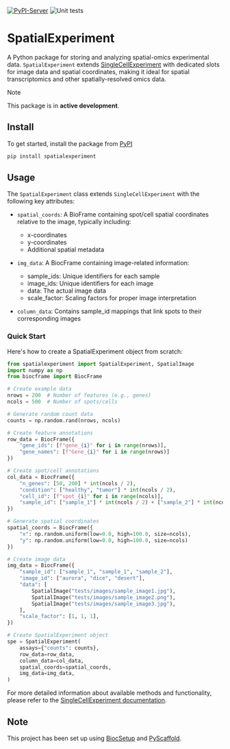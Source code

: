[![PyPI-Server](https://img.shields.io/pypi/v/SpatialExperiment.svg)](https://pypi.org/project/SpatialExperiment/)
![Unit tests](https://github.com/BiocPy/SpatialExperiment/actions/workflows/run-tests.yml/badge.svg)

# SpatialExperiment

A Python package for storing and analyzing spatial-omics experimental data. `SpatialExperiment` extends [SingleCellExperiment](https://github.com/biocpy/singlecellexperiment) with dedicated slots for image data and spatial coordinates, making it ideal for spatial transcriptomics and other spatially-resolved omics data.

> [!NOTE]
>
> This package is in **active development**.

## Install

To get started, install the package from [PyPI](https://pypi.org/project/SpatialExperiment/)

```bash
pip install spatialexperiment
```

## Usage

The `SpatialExperiment` class extends `SingleCellExperiment` with the following key attributes:

- `spatial_coords`: A BioFrame containing spot/cell spatial coordinates relative to the image, typically including:
  - x-coordinates
  - y-coordinates
  - Additional spatial metadata

- `img_data`: A BiocFrame containing image-related information:
  - sample_ids: Unique identifiers for each sample
  - image_ids: Unique identifiers for each image
  - data: The actual image data
  - scale_factor: Scaling factors for proper image interpretation

- `column_data`: Contains sample_id mappings that link spots to their corresponding images

### Quick Start

Here's how to create a SpatialExperiment object from scratch:

```python
from spatialexperiment import SpatialExperiment, SpatialImage
import numpy as np
from biocframe import BiocFrame

# Create example data
nrows = 200  # Number of features (e.g., genes)
ncols = 500  # Number of spots/cells

# Generate random count data
counts = np.random.rand(nrows, ncols)

# Create feature annotations
row_data = BiocFrame({
    "gene_ids": [f"gene_{i}" for i in range(nrows)],
    "gene_names": [f"Gene_{i}" for i in range(nrows)]
})

# Create spot/cell annotations
col_data = BiocFrame({
    "n_genes": [50, 200] * int(ncols / 2),
    "condition": ["healthy", "tumor"] * int(ncols / 2),
    "cell_id": [f"spot_{i}" for i in range(ncols)],
    "sample_id": ["sample_1"] * int(ncols / 2) + ["sample_2"] * int(ncols / 2),
})

# Generate spatial coordinates
spatial_coords = BiocFrame({
    "x": np.random.uniform(low=0.0, high=100.0, size=ncols),
    "y": np.random.uniform(low=0.0, high=100.0, size=ncols)
})

# Create image data
img_data = BiocFrame({
    "sample_id": ["sample_1", "sample_1", "sample_2"],
    "image_id": ["aurora", "dice", "desert"],
    "data": [
        SpatialImage("tests/images/sample_image1.jpg"),
        SpatialImage("tests/images/sample_image2.png"),
        SpatialImage("tests/images/sample_image3.jpg"),
    ],
    "scale_factor": [1, 1, 1],
})

# Create SpatialExperiment object
spe = SpatialExperiment(
    assays={"counts": counts},
    row_data=row_data,
    column_data=col_data,
    spatial_coords=spatial_coords,
    img_data=img_data,
)
```

For more detailed information about available methods and functionality, please refer to the [SingleCellExperiment documentation](https://biocpy.github.io/SingleCellExperiment/).


<!-- biocsetup-notes -->

## Note

This project has been set up using [BiocSetup](https://github.com/biocpy/biocsetup)
and [PyScaffold](https://pyscaffold.org/).